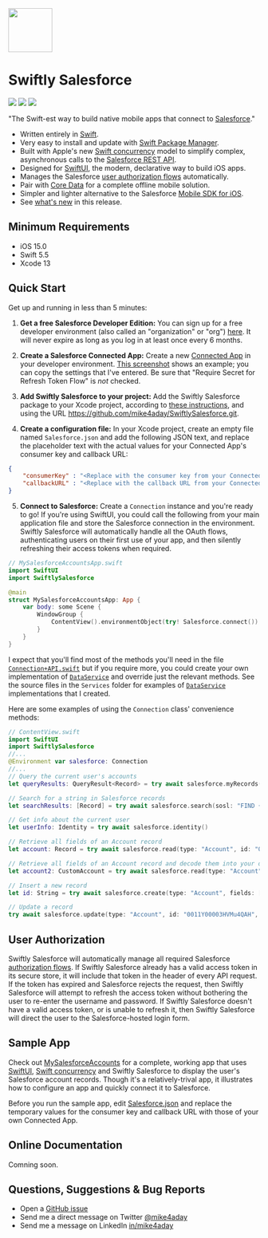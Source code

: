 <img src="https://mike4aday.github.io/SwiftlySalesforce/images/Swiftly-Salesforce-Logo.svg" width="88px"/> 

# Swiftly Salesforce

<img src="https://img.shields.io/badge/%20in-swift%205.5-orange.svg"/>&nbsp;<img src="https://img.shields.io/cocoapods/p/SwiftlySalesforce.svg?style=flat"/>&nbsp;<img src="https://img.shields.io/github/license/mike4aday/SwiftlySalesforce"/>

"The Swift-est way to build native mobile apps that connect to [Salesforce](https://www.salesforce.com/products/platform/overview/)."

* Written entirely in [Swift](https://developer.apple.com/swift/).
* Very easy to install and update with [Swift Package Manager](https://developer.apple.com/documentation/swift_packages/adding_package_dependencies_to_your_app).
* Built with Apple's new [Swift concurrency](https://developer.apple.com/news/?id=2o3euotz) model to simplify complex, asynchronous calls to the [Salesforce REST API](https://developer.salesforce.com/docs/atlas.en-us.api_rest.meta/api_rest/).
* Designed for [SwiftUI](https://developer.apple.com/documentation/swiftui/), the modern, declarative way to build iOS apps.
* Manages the Salesforce [user authorization flows](https://help.salesforce.com/articleView?id=sf.remoteaccess_oauth_flows.htm&type=5) automatically.
* Pair with [Core Data](https://developer.apple.com/documentation/coredata) for a complete offline mobile solution.
* Simpler and lighter alternative to the Salesforce [Mobile SDK for iOS](https://github.com/forcedotcom/SalesforceMobileSDK-iOS).
* See [what's new](./CHANGELOG.md) in this release.

## Minimum Requirements
* iOS 15.0
* Swift 5.5
* Xcode 13

## Quick Start
Get up and running in less than 5 minutes:

1. **Get a free Salesforce Developer Edition:** You can sign up for a free developer environment (also called an "organization" or "org") [here](https://developer.salesforce.com/signup). It will never expire as long as you log in at least once every 6 months.

2. **Create a Salesforce Connected App:** Create a new [Connected App](https://help.salesforce.com/articleView?id=sf.connected_app_create.htm&type=5) in your developer environment. [This screenshot](https://mike4aday.github.io/SwiftlySalesforce/images/ConnectedAppDefinition.png) shows an example; you can copy the settings that I've entered. Be sure that "Require Secret for Refresh Token Flow" is *not* checked.

3. **Add Swiftly Salesforce to your project:** Add the Swiftly Salesforce package to your Xcode project, according to [these instructions](https://developer.apple.com/documentation/xcode/adding_package_dependencies_to_your_app), and using the URL https://github.com/mike4aday/SwiftlySalesforce.git.

4. **Create a configuration file:** In your Xcode project, create an empty file named `Salesforce.json` and add the following JSON text, and replace the placeholder text with the actual values for your Connected App's consumer key and callback URL:
```json
{
    "consumerKey" : "<Replace with the consumer key from your Connected App definition>",
    "callbackURL" : "<Replace with the callback URL from your Connected App definition>"
}
```

5. **Connect to Salesforce:** Create a `Connection` instance and you're ready to go! If you're using SwiftUI, you could call the following from your main application file and store the Salesforce connection in the environment. Swiftly Salesforce will automatically handle all the OAuth flows, authenticating users on their first use of your app, and then silently refreshing their access tokens when required.

```swift
// MySalesforceAccountsApp.swift
import SwiftUI
import SwiftlySalesforce

@main
struct MySalesforceAccountsApp: App {
    var body: some Scene {
        WindowGroup {
            ContentView().environmentObject(try! Salesforce.connect())
        }
    }
}
```

I expect that you'll find most of the methods you'll need in the file [`Connection+API.swift`](https://github.com/mike4aday/SwiftlySalesforce/blob/fc9a5cfd659537cdde34059df35e6b5a1f8f229d/Sources/SwiftlySalesforce/Connection+API.swift) but if you require more, you could create your own implementation of [`DataService`](https://github.com/mike4aday/SwiftlySalesforce/blob/fc9a5cfd659537cdde34059df35e6b5a1f8f229d/Sources/SwiftlySalesforce/DataService.swift) and override just the relevant methods. See the source files in the `Services` folder for examples of [`DataService`](https://github.com/mike4aday/SwiftlySalesforce/blob/fc9a5cfd659537cdde34059df35e6b5a1f8f229d/Sources/SwiftlySalesforce/DataService.swift) implementations that I created.

Here are some examples of using the `Connection` class' convenience methods:

```swift
// ContentView.swift
import SwiftUI
import SwiftlySalesforce
//...
@Environment var salesforce: Connection
//...
// Query the current user's accounts
let queryResults: QueryResult<Record> = try await salesforce.myRecords(type: "Account")

// Search for a string in Salesforce records
let searchResults: [Record] = try await salesforce.search(sosl: "FIND {Joe Smith}")

// Get info about the current user
let userInfo: Identity = try await salesforce.identity()

// Retrieve all fields of an Account record
let account: Record = try await salesforce.read(type: "Account", id: "0011Y00003HVMu4QAH")

// Retrieve all fields of an Account record and decode them into your own, custom Decodable instance
let account2: CustomAccount = try await salesforce.read(type: "Account", id: "0011Y00003HVMu4QAH") 

// Insert a new record
let id: String = try await salesforce.create(type: "Account", fields: ["Name": "Acme Corp."]

// Update a record
try await salesforce.update(type: "Account", id: "0011Y00003HVMu4QAH", fields: ["BillingCity": "Austin"])
```

## User Authorization
Swiftly Salesforce will automatically manage all required Salesforce [authorization flows](https://help.salesforce.com/articleView?id=sf.remoteaccess_oauth_flows.htm&type=5). If Swiftly Salesforce already has a valid access token in its secure  store, it will include that token in the header of every API request. If the token has expired and Salesforce rejects the request, then Swiftly Salesforce will attempt to refresh the access token without bothering the user to re-enter the username and password. If Swiftly Salesforce doesn't have a valid access token, or is unable to refresh it, then Swiftly Salesforce will direct the user to the Salesforce-hosted login form.

## Sample App
Check out [MySalesforceAccounts](https://github.com/mike4aday/MySalesforceAccounts) for a complete, working app that uses [SwiftUI](https://developer.apple.com/documentation/swiftui/), [Swift concurrency](https://developer.apple.com/news/?id=2o3euotz) and Swiftly Salesforce to display the user's Salesforce account records. Though it's a relatively-trival app, it illustrates how to configure an app and quickly connect it to Salesforce.

Before you run the sample app, edit [Salesforce.json](https://github.com/mike4aday/MySalesforceAccounts/blob/2fa839ad30155d384712c3b155dddb2ed19119b8/MySalesforceAccounts/Salesforce.json) and replace the temporary values for the consumer key and callback URL with those of your own Connected App.

## Online Documentation
Comning soon. 

## Questions, Suggestions & Bug Reports
* Open a [GitHub issue](https://github.com/mike4aday/SwiftlySalesforce/issues/new)
* Send me a direct message on Twitter [@mike4aday](https://twitter.com/mike4aday)
* Send me a message on LinkedIn [in/mike4aday](https://www.linkedin.com/in/mike4aday)
